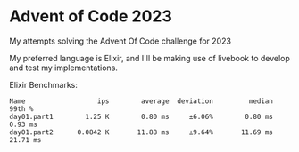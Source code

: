 # Advent of Code 2023

My attempts solving the Advent Of Code challenge for 2023

My preferred language is Elixir, and I'll be making use of livebook to develop and test my implementations.

Elixir Benchmarks:

```
Name                  ips        average  deviation         median         99th %
day01.part1        1.25 K        0.80 ms     ±6.06%        0.80 ms        0.93 ms
day01.part2      0.0842 K       11.88 ms     ±9.64%       11.69 ms       21.71 ms
```